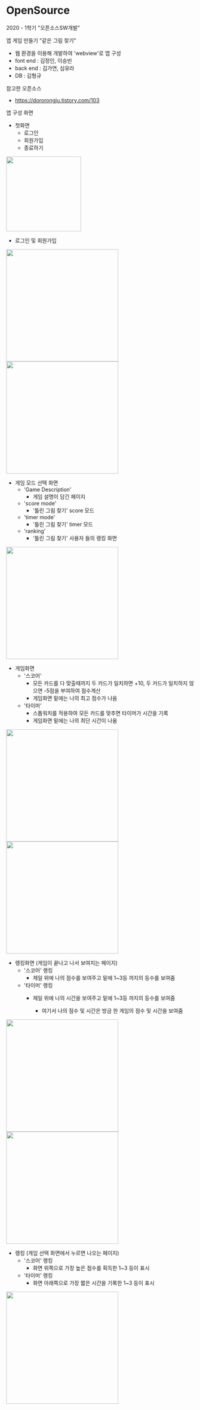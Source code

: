 # OpenSource
2020 - 1학기 "오픈소스SW개발"

앱 게임 만들기 "같은 그림 찾기"
- 웹 환경을 이용해 개발하여 'webview'로 앱 구성
- font end : 김정인, 이승빈
- back end : 김가연, 심유라
- DB : 김형규

참고한 오픈소스
- https://dororongju.tistory.com/103

앱 구성 화면


- 첫화면
  - 로그인
  - 회원가입
  - 종료하기
  
<img src="https://user-images.githubusercontent.com/45381907/104876623-69841980-599b-11eb-99ca-76d2d0a2f95d.PNG" width = "200">

- 로그인 및 회원가입

<img src = "https://user-images.githubusercontent.com/45381907/104876608-6557fc00-599b-11eb-8da9-e60f395d88ba.jpg" width="300">

<img src ="https://user-images.githubusercontent.com/45381907/104876612-66892900-599b-11eb-8c6a-0789cabaaf67.jpg" width="300">

- 게임 모드 선택 화면
  - 'Game Description'
    - 게임 설명이 담긴 페이지
  - 'score mode'
    - '틀린 그림 찾기' score 모드
  - 'timer mode'
    - '틀린 그림 찾기' timer 모드
  - 'ranking'
    - '틀린 그림 찾기' 사용자 들의 랭킹 화면
<img src ="https://user-images.githubusercontent.com/45381907/85711950-c4fe6980-b722-11ea-8da8-199fb746528c.jpg" width="300">
  

- 게임화면
  - '스코어'
    - 모든 카드를 다 맞출때까지 두 카드가 일치하면 +10, 두 카드가 일치하지 않으면 -5점을 부여하여 점수계산
    - 게임화면 밑에는 나의 최고 점수가 나옴
  - '타이머'
    - 스톱워치를 적용하여 모든 카드를 맞추면 타이머가 시간을 기록
    - 게임화면 밑에는 나의 최단 시간이 나옴
  
<img src ="https://user-images.githubusercontent.com/45381907/104878767-e5806080-599f-11eb-9571-9e67a98e9570.jpg" width="300">
<img src = "https://user-images.githubusercontent.com/45381907/104876620-68eb8300-599b-11eb-8cd7-1da7d2a78330.jpg" width="300">

  
- 랭킹화면 (게임이 끝나고 나서 보여지는 페이지)
  - '스코어' 랭킹
    - 제일 위에 나의 점수를 보여주고 밑에 1~3등 까지의 등수를 보여줌
  - '타이머' 랭킹
    - 제일 위에 나의 시간을 보여주고 밑에 1~3등 까지의 등수를 보여줌
    
      - 여기서 나의 점수 및 시간은 방금 한 게임의 점수 및 시간을 보여줌
      
<img src ="https://user-images.githubusercontent.com/45381907/104878699-c1248400-599f-11eb-9b11-233381031872.jpg" width="300">
<img src = "https://user-images.githubusercontent.com/45381907/104876614-6721bf80-599b-11eb-9a6e-efa324716c22.jpg" width="300">


- 랭킹 (게임 선택 화면에서 누르면 나오는 페이지)
  - '스코어' 랭킹
    - 화면 위쪽으로 가장 높은 점수를 획득한 1~3 등이 표시
  - '타이머' 랭킹
    - 화면 아래쪽으로 가장 짧은 시간을 기록한 1~3 등이 표시
    
<img src ="https://user-images.githubusercontent.com/45381907/104876618-6852ec80-599b-11eb-9414-f74ca4c35768.jpg" width="300">  
